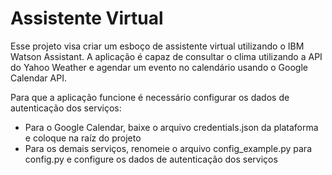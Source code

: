 # Assistente Virtual

Esse projeto visa criar um esboço de assistente virtual utilizando o IBM Watson Assistant. A aplicação é capaz de consultar o clima utilizando a API do Yahoo Weather e agendar um evento no calendário usando o Google Calendar API. 

Para que a aplicação funcione é necessário configurar os dados de autenticação dos serviços:

* Para o Google Calendar, baixe o arquivo credentials.json da plataforma e coloque na raíz do projeto
* Para os demais serviços, renomeie o arquivo config_example.py para config.py e configure os dados de autenticação dos serviços


